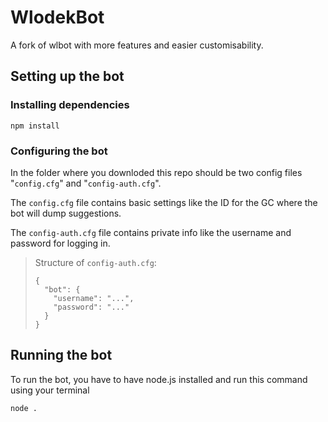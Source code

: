 # WlodekBot
A fork of wlbot with more features and easier customisability.

## Setting up the bot

### Installing dependencies
``npm install``

### Configuring the bot
In the folder where you downloded this repo should be two config files "`config.cfg`" and "`config-auth.cfg`".

The `config.cfg` file contains basic settings like the ID for the GC where the bot will dump suggestions.

The `config-auth.cfg` file contains private info like the username and password for logging in.

> Structure of `config-auth.cfg`:
> 
> ```
> {
>   "bot": {
>     "username": "...",
>     "password": "..."
>   }
> }
> ```

## Running the bot
To run the bot, you have to have node.js installed and run this command using your terminal
```
node .
```
